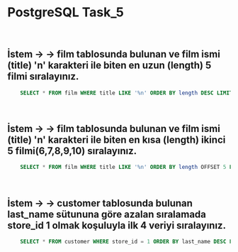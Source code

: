 # PostgreSQL Task_5

<br>

## İstem → → film tablosunda bulunan ve film ismi (title) 'n' karakteri ile biten en uzun (length) 5 filmi sıralayınız.
```sql
    SELECT * FROM film WHERE title LIKE '%n' ORDER BY length DESC LIMIT 5;
```

<br>

## İstem → → film tablosunda bulunan ve film ismi (title) 'n' karakteri ile biten en kısa (length) ikinci 5 filmi(6,7,8,9,10) sıralayınız.
```sql
    SELECT * FROM film WHERE title LIKE '%n' ORDER BY length OFFSET 5 LIMIT 5;
```

<br>

## İstem → → customer tablosunda bulunan last_name sütununa göre azalan sıralamada store_id 1 olmak koşuluyla ilk 4 veriyi sıralayınız.
```sql
    SELECT * FROM customer WHERE store_id = 1 ORDER BY last_name DESC LIMIT 4;
```